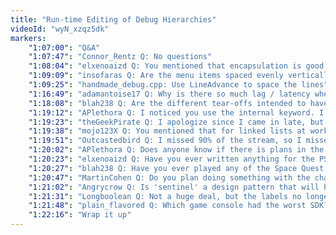 ```yaml
---
title: "Run-time Editing of Debug Hierarchies"
videoId: "wyN_xzqz5dk"
markers:
    "1:07:00": "Q&A"
    "1:07:47": "Connor_Rentz Q: No questions"
    "1:08:04": "elxenoaizd Q: You mentioned that encapsulation is good but not in the OOP way. Could you elaborate then in which way you mean?"
    "1:09:09": "insofaras Q: Are the menu items spaced evenly vertically? Looks a bit odd to me"
    "1:09:25": "handmade_debug.cpp: Use LineAdvance to space the lines"
    "1:16:49": "adamantoise17 Q: Why is there so much lag / latency when dragging the hierarchies around? Or is that just Twitch streaming artifacts?"
    "1:18:08": "blah238 Q: Are the different tear-offs intended to have identical hierarchies or is the intention that you drill down into different things without all the tear-offs being affected?"
    "1:19:12": "APlethora Q: I noticed you use the internal keyword. I haven't seen it before. What is its purpose?"
    "1:19:23": "theGeekPirate Q: I apologize since I came in late, but out of curiosity, what was the tolerance (in pixels) you used for dragging out a subsection?"
    "1:19:38": "mojo123X Q: You mentioned that for linked lists at work you use metaprogramming. What did you mean?"
    "1:19:51": "Outcastedbird Q: I missed 90% of the stream, so I missed a ton. I just want to ask what are some tips for people who want to get into designing games? Dos and Don'ts and simple things that are worthwhile"
    "1:20:02": "APlethora Q: Does anyone know if there is plans in the future to add other platform support to this project?"
    "1:20:23": "elxenoaizd Q: Have you ever written anything for the PS1? (I think Jeff mentioned he used to do some stuff in a J&C episode?)"
    "1:20:27": "blah238 Q: Have you ever played any of the Space Quest games? The music for the video on the Handmade Hero site reminds me of it a lot"
    "1:20:47": "MartinCohen Q: Do you plan doing something with the character spacing in the text renderer?"
    "1:21:02": "Angrycrow Q: Is 'sentinel' a design pattern that will help with making the torn instances of the UI independent, or is that terminology that you've gained in years of tool development? Now that I understand what you meant by 'tearing' the interface, it seems really useful for isolating instances of hierarchies"
    "1:21:31": "Longboolean Q: Not a huge deal, but the labels no longer show if clicking them will expand or minimize them. Also at a glance it is not clear what is a category and what is a var"
    "1:21:48": "plain_flavored Q: Which game console had the worst SDK?"
    "1:22:16": "Wrap it up"
---
```

